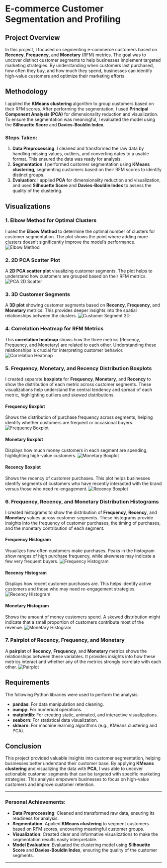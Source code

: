 # E-commerce Customer Segmentation and Profiling

## Project Overview
In this project, I focused on segmenting e-commerce customers based on **Recency**, **Frequency**, and **Monetary** (RFM) metrics. The goal was to uncover distinct customer segments to help businesses implement targeted marketing strategies. By understanding when customers last purchased, how often they buy, and how much they spend, businesses can identify high-value customers and optimize their marketing efforts.

## Methodology
I applied the **KMeans clustering** algorithm to group customers based on their RFM scores. After performing the segmentation, I used **Principal Component Analysis (PCA)** for dimensionality reduction and visualization. To ensure the segmentation was meaningful, I evaluated the model using the **Silhouette Score** and **Davies-Bouldin Index**.

### Steps Taken:
1. **Data Preprocessing**: I cleaned and transformed the raw data by handling missing values, outliers, and converting dates to a usable format. This ensured the data was ready for analysis.
2. **Segmentation**: I performed customer segmentation using **KMeans clustering**, segmenting customers based on their RFM scores to identify distinct groups.
3. **Evaluation**: I applied **PCA** for dimensionality reduction and visualization, and used **Silhouette Score** and **Davies-Bouldin Index** to assess the quality of the clustering.

## Visualizations

### 1. Elbow Method for Optimal Clusters
I used the **Elbow Method** to determine the optimal number of clusters for customer segmentation. The plot shows the point where adding more clusters doesn’t significantly improve the model’s performance.
![Elbow Method](images/Elbow_Method_for_Optimal_K.png)

### 2. 2D PCA Scatter Plot
A **2D PCA scatter plot** visualizing customer segments. The plot helps to understand how customers are grouped based on their RFM metrics.
![PCA 2D Scatter](images/Customer_Segments_(2D).png)

### 3. 3D Customer Segments
A **3D plot** showing customer segments based on **Recency**, **Frequency**, and **Monetary** metrics. This provides deeper insights into the spatial relationships between the clusters.
![Customer Segment 3D](images/Customer_Segments_(3D).png)

### 4. Correlation Heatmap for RFM Metrics
This **correlation heatmap** shows how the three metrics (Recency, Frequency, and Monetary) are related to each other. Understanding these relationships is crucial for interpreting customer behavior.
![Correlation Heatmap](images/Correlation_Heatmap_of_FM_Metrics.png)

### 5. Frequency, Monetary, and Recency Distribution Boxplots
I created separate **boxplots** for **Frequency**, **Monetary**, and **Recency** to show the distribution of each metric across customer segments. These visualizations help understand the central tendency and spread of each metric, highlighting outliers and skewed distributions.

#### Frequency Boxplot
Shows the distribution of purchase frequency across segments, helping identify whether customers are frequent or occasional buyers.
![Frequency Boxplot](images/Frequency_Distribution_by_Customer_Segment.png)

#### Monetary Boxplot
Displays how much money customers in each segment are spending, highlighting high-value customers.
![Monetary Boxplot](images/Monetary_Distribution_by_Customer_Segment.png)

#### Recency Boxplot
Shows the recency of customer purchases. This plot helps businesses identify segments of customers who have recently interacted with the brand versus those who need re-engagement.
![Recency Boxplot](images/Recency_Distribution_by_Customer_Segment.png)

### 6. Frequency, Recency, and Monetary Distribution Histograms
I created histograms to show the distribution of **Frequency**, **Recency**, and **Monetary** values across customer segments. These histograms provide insights into the frequency of customer purchases, the timing of purchases, and the monetary contribution of each segment.

#### Frequency Histogram
Visualizes how often customers make purchases. Peaks in the histogram show ranges of high purchase frequency, while skewness may indicate a few very frequent buyers.
![Frequency Histogram](images/Frequency_Distribution_by_Segment.png)

#### Recency Histogram
Displays how recent customer purchases are. This helps identify active customers and those who may need re-engagement strategies.
![Recency Histogram](images/Recency_Distribution_by_Segment.png)

#### Monetary Histogram
Shows the amount of money customers spend. A skewed distribution might indicate that a small proportion of customers contribute most of the revenue.
![Monetary Histogram](images/Monetary_Distribution_by_Segment.png)

### 7. Pairplot of Recency, Frequency, and Monetary
A **pairplot** of **Recency**, **Frequency**, and **Monetary** metrics shows the relationships between these variables. It provides insights into how these metrics interact and whether any of the metrics strongly correlate with each other.
![Pairplot](images/Pairplot_of_Recency_Frequency_and_Monetary_by_Segment.png)

## Requirements
The following Python libraries were used to perform the analysis:
- **pandas**: For data manipulation and cleaning.
- **numpy**: For numerical operations.
- **matplotlib**: For creating static, animated, and interactive visualizations.
- **seaborn**: For statistical data visualization.
- **sklearn**: For machine learning algorithms (e.g., KMeans clustering and PCA).

## Conclusion
This project provided valuable insights into customer segmentation, helping businesses better understand their customer base. By applying **KMeans clustering** and visualizing the data with **PCA**, I was able to uncover actionable customer segments that can be targeted with specific marketing strategies. This analysis empowers businesses to focus on high-value customers and improve customer retention.

---

### Personal Achievements:
- **Data Preprocessing**: Cleaned and transformed raw data, ensuring its readiness for analysis.
- **Segmentation**: Applied **KMeans clustering** to segment customers based on RFM scores, uncovering meaningful customer groups.
- **Visualization**: Created clear and informative visualizations to make the segmentation results easily interpretable.
- **Model Evaluation**: Evaluated the clustering model using **Silhouette Score** and **Davies-Bouldin Index**, ensuring the quality of the customer segments.

---

